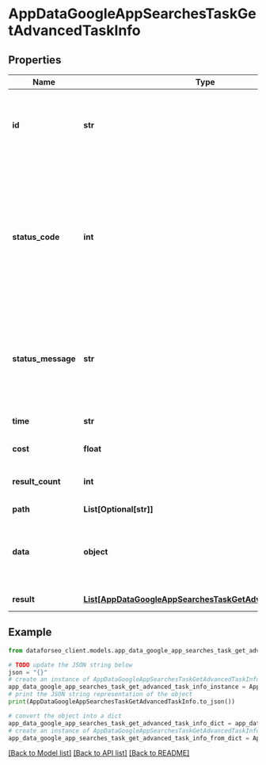 # AppDataGoogleAppSearchesTaskGetAdvancedTaskInfo


## Properties

Name | Type | Description | Notes
------------ | ------------- | ------------- | -------------
**id** | **str** | task identifier unique task identifier in our system in the UUID format | [optional] 
**status_code** | **int** | status code of the task generated by DataForSEO, can be within the following range: 10000-60000 you can find the full list of the response codes here | [optional] 
**status_message** | **str** | informational message of the task you can find the full list of general informational messages here | [optional] 
**time** | **str** | execution time, seconds | [optional] 
**cost** | **float** | total tasks cost, USD | [optional] 
**result_count** | **int** | number of elements in the result array | [optional] 
**path** | **List[Optional[str]]** | URL path | [optional] 
**data** | **object** | contains the same parameters that you specified in the POST request | [optional] 
**result** | [**List[AppDataGoogleAppSearchesTaskGetAdvancedResultInfo]**](AppDataGoogleAppSearchesTaskGetAdvancedResultInfo.md) | array of results | [optional] 

## Example

```python
from dataforseo_client.models.app_data_google_app_searches_task_get_advanced_task_info import AppDataGoogleAppSearchesTaskGetAdvancedTaskInfo

# TODO update the JSON string below
json = "{}"
# create an instance of AppDataGoogleAppSearchesTaskGetAdvancedTaskInfo from a JSON string
app_data_google_app_searches_task_get_advanced_task_info_instance = AppDataGoogleAppSearchesTaskGetAdvancedTaskInfo.from_json(json)
# print the JSON string representation of the object
print(AppDataGoogleAppSearchesTaskGetAdvancedTaskInfo.to_json())

# convert the object into a dict
app_data_google_app_searches_task_get_advanced_task_info_dict = app_data_google_app_searches_task_get_advanced_task_info_instance.to_dict()
# create an instance of AppDataGoogleAppSearchesTaskGetAdvancedTaskInfo from a dict
app_data_google_app_searches_task_get_advanced_task_info_from_dict = AppDataGoogleAppSearchesTaskGetAdvancedTaskInfo.from_dict(app_data_google_app_searches_task_get_advanced_task_info_dict)
```
[[Back to Model list]](../README.md#documentation-for-models) [[Back to API list]](../README.md#documentation-for-api-endpoints) [[Back to README]](../README.md)


